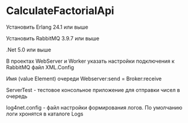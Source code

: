 # CalculateFactorialApi

Установить Erlang 24.1 или выше

Установить RabbitMQ 3.9.7 или выше

.Net 5.0 или выше

В проектах WebServer и Worker указать настройки подключения к RabbitMQ файл XML.Config

Имя (value Element) очереди Webserver:send = Broker:receive

ServerTest - тестовое консольное приложение для отправки чисел в очередь

log4net.config - файл настройки формирования логов. По умолчанию логи хронятся в каталоге Logs

